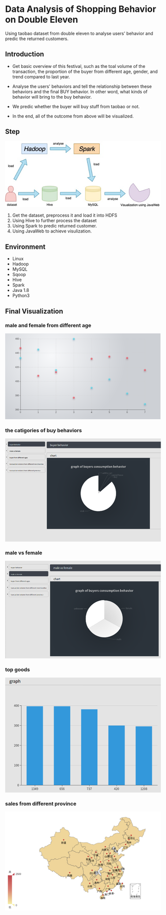# Data Analysis of Shopping Behavior on Double Eleven

Using taobao dataset from double eleven to analyse users' behavior and predic the returned customers.


## Introduction

+ Get basic overview of this festival, such as the toal volume of the transaction, the proportion of the buyer from different age, gender, and trend compared to last year. 

+ Analyse the users' behaviors and tell the relationship between these behaviors and the final BUY behavior. In other word, what kinds of behavior will bring to the buy behavior.

+ We predic whether the buyer will buy stuff from taobao or not.

+ In the end, all of the outcome from above will be visualized.

## Step

![image](https://github.com/ACFightOn/CSCI596-Final-Project/blob/main/Schema.jpg)

1. Get the dataset, preprocess it and load it into HDFS
2. Using Hive to further process the dataset
3. Using Spark to predic returned customer.
4. Using JavaWeb to achieve visulization.

## Environment
+ Linux
+ Hadoop
+ MySQL
+ Sqoop
+ Hive
+ Spark
+ Java 1.8
+ Python3

## Final Visualization
### male and female from different age
![image](https://github.com/ACFightOn/CSCI596-Final-Project/blob/main/age.PNG)
### the catigories of buy behaviors
![image](https://github.com/ACFightOn/CSCI596-Final-Project/blob/main/buyier.PNG)
### male vs female
![image](https://github.com/ACFightOn/CSCI596-Final-Project/blob/main/vs.PNG)
### top goods
![image](https://github.com/ACFightOn/CSCI596-Final-Project/blob/main/goods.PNG)
### sales from different province
![image](https://github.com/ACFightOn/CSCI596-Final-Project/blob/main/province.PNG)
